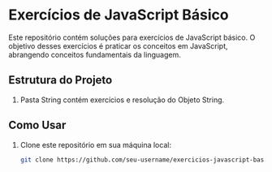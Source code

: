 # Exercícios de JavaScript Básico

Este repositório contém soluções para exercícios de JavaScript básico. O objetivo desses exercícios é praticar os conceitos em JavaScript, abrangendo conceitos fundamentais da linguagem.

## Estrutura do Projeto

1. Pasta String contém exercícios e resolução do Objeto String.

## Como Usar

1. Clone este repositório em sua máquina local:

   ```bash
   git clone https://github.com/seu-username/exercicios-javascript-basico.git

